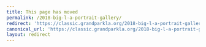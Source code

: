 ```yaml
---
title: This page has moved
permalink: /2018-big-l-a-portrait-gallery/
redirect: 'https://classic.grandparkla.org/2018-big-l-a-portrait-gallery/'
canonical_url: 'https://classic.grandparkla.org/2018-big-l-a-portrait-gallery/'
layout: redirect
---
```

